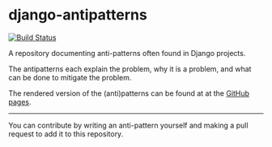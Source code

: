 # django-antipatterns

[![Build Status](https://travis-ci.com/hapytex/django-antipatterns.svg?branch=master)](https://travis-ci.com/hapytex/django-antipatterns)

A repository documenting anti-patterns often found in Django projects.

The antipatterns each explain the problem, why it is a problem, and what can be
done to mitigate the problem.

The rendered version of the (anti)patterns can be found at at the [GitHub pages](https://hapytex.github.io/django-antipatterns/).

---

You can contribute by writing an anti-pattern yourself and making a pull request
to add it to this repository.
